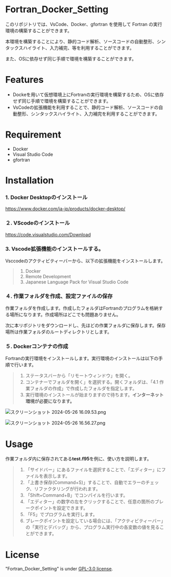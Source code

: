 
# Fortran_Docker_Setting
このリポジトリでは、VsCode、Docker、gfortran を使用して Fortran の実行環境の構築することができます。

本環境を構築することにより、静的コード解析、ソースコードの自動整形、シンタックスハイライト、入力補完、等を利用することができます。

また、OSに依存せず同じ手順で環境を構築することができます。

<!--# DEMO
プログラムの作成、プログラムの作成、コンパイル、デバッグの方法を載せた動画を記載
-->

# Features
* Dockeを用いて仮想環境上にFortranの実行環境を構築するため、OSに依存せず同じ手順で環境を構築することができます。
* VsCodeの拡張機能を利用することで、静的コード解析、ソースコードの自動整形、シンタックスハイライト、入力補完を利用することができます。

# Requirement
* Docker
* Visual Studio Code
* gfortran

# Installation
### 1. Docker Desktopのインストール
https://www.docker.com/ja-jp/products/docker-desktop/


### ２. VScodeのインストール
https://code.visualstudio.com/Download


### 3. Vscode拡張機能のインストールする。
Vsccodeのアクティビティーバーから、以下の拡張機能をインストールします。
>1. Docker
>2. Remote Development
>3. Japanese Language Pack for Visual Studio Code


### ４. 作業フォルダを作成、設定ファイルの保存
作業フォルダを作成します。作成したフォルダはFortranのプログラムを格納する場所になります。作成場所はどこでも問題ありません。

次に本リポジトリをダウンロードし、先ほどの作業フォルダに保存します。保存場所は作業フォルダのルートディレクトリとします。


### ５. Dockerコンテナの作成
Fortranの実行環境をインストールします。実行環境のインストールは以下の手順で行います。

>1. ステータスバーから「リモートウィンドウ」を開く。
>2. コンテナーでフォルダを開く」を選択する。開くフォルダは、「4.1 作業フォルダの作成」で作成したフォルダを指定します。
>3. 実行環境のインストールが始まりますので待ちます。**インターネット環境が必要になります。**

![スクリーンショット 2024-05-26 16.09.53.png](https://qiita-image-store.s3.ap-northeast-1.amazonaws.com/0/3259514/102bf6a1-8117-b20b-7097-81bef8c43820.png)

![スクリーンショット 2024-05-26 16.56.27.png](https://qiita-image-store.s3.ap-northeast-1.amazonaws.com/0/3259514/7fda17ad-4dd8-4d6a-786d-398ea64ad401.png)



# Usage
作業フォルダ内に保存されてある**test.f95**を例に、使い方を説明します。

>1. 「サイドバー」にあるファイルを選択することで、「エディター」にファイルを表示します。
>2. 「上書き保存(Command+S)」することで、自動でエラーのチェック、リファクタリングが行われます。
>2. 「Shift+Command+B」でコンパイルを行います。
>3. 「エディター」の数字の左をクリックすることで、任意の箇所のブレークポイントを設定できます。
>4. 「F5」でプログラムを実行します。
>5. ブレークポイントを設定している場合には、「アクティビティーバー」の「実行とデバッグ」から、プログラム実行中の各変数の値を見ることができます。

<!--<ここに使い方の動画URL>
-->

# License
"Fortran_Docker_Setting" is under [GPL-3.0 license](https://ja.wikipedia.org/wiki/GNU_General_Public_License).
